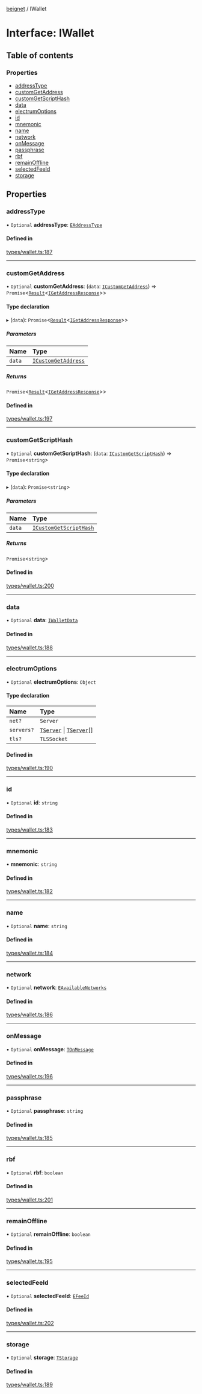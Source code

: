 [beignet](../README.md) / IWallet

# Interface: IWallet

## Table of contents

### Properties

- [addressType](IWallet.md#addresstype)
- [customGetAddress](IWallet.md#customgetaddress)
- [customGetScriptHash](IWallet.md#customgetscripthash)
- [data](IWallet.md#data)
- [electrumOptions](IWallet.md#electrumoptions)
- [id](IWallet.md#id)
- [mnemonic](IWallet.md#mnemonic)
- [name](IWallet.md#name)
- [network](IWallet.md#network)
- [onMessage](IWallet.md#onmessage)
- [passphrase](IWallet.md#passphrase)
- [rbf](IWallet.md#rbf)
- [remainOffline](IWallet.md#remainoffline)
- [selectedFeeId](IWallet.md#selectedfeeid)
- [storage](IWallet.md#storage)

## Properties

### addressType

• `Optional` **addressType**: [`EAddressType`](../enums/EAddressType.md)

#### Defined in

[types/wallet.ts:187](https://github.com/synonymdev/beignet/blob/583604f/src/types/wallet.ts#L187)

___

### customGetAddress

• `Optional` **customGetAddress**: (`data`: [`ICustomGetAddress`](ICustomGetAddress.md)) => `Promise`<[`Result`](../README.md#result)<[`IGetAddressResponse`](IGetAddressResponse.md)\>\>

#### Type declaration

▸ (`data`): `Promise`<[`Result`](../README.md#result)<[`IGetAddressResponse`](IGetAddressResponse.md)\>\>

##### Parameters

| Name | Type |
| :------ | :------ |
| `data` | [`ICustomGetAddress`](ICustomGetAddress.md) |

##### Returns

`Promise`<[`Result`](../README.md#result)<[`IGetAddressResponse`](IGetAddressResponse.md)\>\>

#### Defined in

[types/wallet.ts:197](https://github.com/synonymdev/beignet/blob/583604f/src/types/wallet.ts#L197)

___

### customGetScriptHash

• `Optional` **customGetScriptHash**: (`data`: [`ICustomGetScriptHash`](ICustomGetScriptHash.md)) => `Promise`<`string`\>

#### Type declaration

▸ (`data`): `Promise`<`string`\>

##### Parameters

| Name | Type |
| :------ | :------ |
| `data` | [`ICustomGetScriptHash`](ICustomGetScriptHash.md) |

##### Returns

`Promise`<`string`\>

#### Defined in

[types/wallet.ts:200](https://github.com/synonymdev/beignet/blob/583604f/src/types/wallet.ts#L200)

___

### data

• `Optional` **data**: [`IWalletData`](IWalletData.md)

#### Defined in

[types/wallet.ts:188](https://github.com/synonymdev/beignet/blob/583604f/src/types/wallet.ts#L188)

___

### electrumOptions

• `Optional` **electrumOptions**: `Object`

#### Type declaration

| Name | Type |
| :------ | :------ |
| `net?` | `Server` |
| `servers?` | [`TServer`](../README.md#tserver) \| [`TServer`](../README.md#tserver)[] |
| `tls?` | `TLSSocket` |

#### Defined in

[types/wallet.ts:190](https://github.com/synonymdev/beignet/blob/583604f/src/types/wallet.ts#L190)

___

### id

• `Optional` **id**: `string`

#### Defined in

[types/wallet.ts:183](https://github.com/synonymdev/beignet/blob/583604f/src/types/wallet.ts#L183)

___

### mnemonic

• **mnemonic**: `string`

#### Defined in

[types/wallet.ts:182](https://github.com/synonymdev/beignet/blob/583604f/src/types/wallet.ts#L182)

___

### name

• `Optional` **name**: `string`

#### Defined in

[types/wallet.ts:184](https://github.com/synonymdev/beignet/blob/583604f/src/types/wallet.ts#L184)

___

### network

• `Optional` **network**: [`EAvailableNetworks`](../enums/EAvailableNetworks.md)

#### Defined in

[types/wallet.ts:186](https://github.com/synonymdev/beignet/blob/583604f/src/types/wallet.ts#L186)

___

### onMessage

• `Optional` **onMessage**: [`TOnMessage`](../README.md#tonmessage)

#### Defined in

[types/wallet.ts:196](https://github.com/synonymdev/beignet/blob/583604f/src/types/wallet.ts#L196)

___

### passphrase

• `Optional` **passphrase**: `string`

#### Defined in

[types/wallet.ts:185](https://github.com/synonymdev/beignet/blob/583604f/src/types/wallet.ts#L185)

___

### rbf

• `Optional` **rbf**: `boolean`

#### Defined in

[types/wallet.ts:201](https://github.com/synonymdev/beignet/blob/583604f/src/types/wallet.ts#L201)

___

### remainOffline

• `Optional` **remainOffline**: `boolean`

#### Defined in

[types/wallet.ts:195](https://github.com/synonymdev/beignet/blob/583604f/src/types/wallet.ts#L195)

___

### selectedFeeId

• `Optional` **selectedFeeId**: [`EFeeId`](../enums/EFeeId.md)

#### Defined in

[types/wallet.ts:202](https://github.com/synonymdev/beignet/blob/583604f/src/types/wallet.ts#L202)

___

### storage

• `Optional` **storage**: [`TStorage`](../README.md#tstorage)

#### Defined in

[types/wallet.ts:189](https://github.com/synonymdev/beignet/blob/583604f/src/types/wallet.ts#L189)
